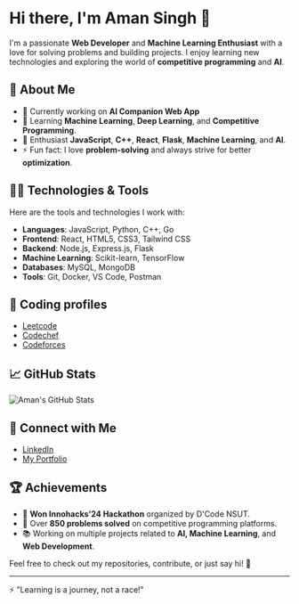 # Hi there, I'm Aman Singh 👋

I'm a passionate **Web Developer** and **Machine Learning Enthusiast** with a love for solving problems and building projects. I enjoy learning new technologies and exploring the world of **competitive programming** and **AI**.

## 🚀 About Me

- 🔭 Currently working on **AI Companion Web App**
- 🌱 Learning **Machine Learning**, **Deep Learning**, and **Competitive Programming**.
- 💬 Enthusiast **JavaScript**, **C++**, **React**, **Flask**, **Machine Learning**, and **AI**.
- ⚡ Fun fact: I love **problem-solving** and always strive for better **optimization**.

## 🧑‍💻 Technologies & Tools

Here are the tools and technologies I work with:

- **Languages**: JavaScript, Python, C++, Go
- **Frontend**: React, HTML5, CSS3, Tailwind CSS
- **Backend**: Node.js, Express.js, Flask
- **Machine Learning**: Scikit-learn, TensorFlow
- **Databases**: MySQL, MongoDB
- **Tools**: Git, Docker, VS Code, Postman

## 🔗 Coding profiles
- [Leetcode](https://leetcode.com/u/codewithaman07/)
- [Codechef](https://www.codechef.com/users/aman_nsut)
- [Codeforces](https://codeforces.com/profile/codewithaman)

## 📈 GitHub Stats

![Aman's GitHub Stats](https://github-readme-stats.vercel.app/api?username=codewithaman07&show_icons=true&hide_title=true&hide=prs&count_private=true&hide_rank=true)

## 🔗 Connect with Me

- [LinkedIn](https://www.linkedin.com/in/codewithaman07/)
- [My Portfolio](https://codewithaman07.github.io/Portfolio/)

## 🏆 Achievements

- 🎉 **Won Innohacks'24 Hackathon** organized by D'Code NSUT.
- 🏅 Over **850 problems solved** on competitive programming platforms.
- 📚 Working on multiple projects related to **AI, Machine Learning**, and **Web Development**.

Feel free to check out my repositories, contribute, or just say hi! 👋

---

⚡ "Learning is a journey, not a race!"
